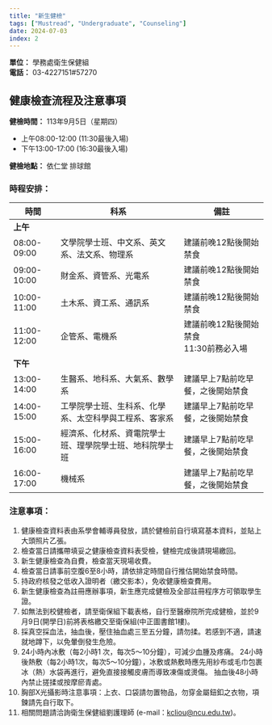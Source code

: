 ```yaml
---
title: "新生健檢"
tags: ["Mustread", "Undergraduate", "Counseling"]
date: 2024-07-03
index: 2
---
```


**單位：** 學務處衛生保健組  
**電話：** 03-4227151#57270

## 健康檢查流程及注意事項

**健檢時間：** 113年9月5日（星期四）  
- 上午08:00-12:00 (11:30最後入場)
- 下午13:00-17:00 (16:30最後入場)

**健檢地點：** 依仁堂 排球館

### 時程安排：

| 時間        | 科系                  |備註|
| ----------- | --------------------- |-|
| **上午**    |                       ||
| 08:00-09:00 | 文學院學士班、中文系、英文系、法文系、物理系          |建議前晚12點後開始禁食|
| 09:00-10:00 | 財金系、資管系、光電系                |建議前晚12點後開始禁食|
| 10:00-11:00 | 土木系、資工系、通訊系                |建議前晚12點後開始禁食|
| 11:00-12:00 | 企管系、電機系                |建議前晚12點後開始禁食<br>11:30前務必入場|
| **下午**    |                       |
| 13:00-14:00 | 生醫系、地科系、大氣系、數學系  |建議早上7點前吃早餐，之後開始禁食
| 14:00-15:00 | 工學院學士班、生科系、化學系、太空科學與工程系、客家系                |建議早上7點前吃早餐，之後開始禁食
| 15:00-16:00 | 經濟系、化材系、資電院學士班、理學院學士班、地科院學士班        |建議早上7點前吃早餐，之後開始禁食
| 16:00-17:00 | 機械系        |建議早上7點前吃早餐，之後開始禁食

### 注意事項：

1. 健康檢查資料表由系學會輔導員發放，請於健檢前自行填寫基本資料，並貼上大頭照片乙張。
2. 檢查當日請攜帶填妥之健康檢查資料表受檢，健檢完成後請現場繳回。
3. 新生健康檢查為自費，檢查當天現場收費。
4. 檢查當日請事前空腹6至8小時，請依排定時間自行推估開始禁食時間。
5. 持政府核發之低收入證明者（繳交影本），免收健康檢查費用。
6. 新生健康檢查為註冊應辦事項，新生應完成健檢及全部註冊程序方可領取學生證。
7. 如無法到校健檢者，請至衛保組下載表格，自行至醫療院所完成健檢，並於9月9日(開學日)前將表格繳交至衛保組(中正圖書館1樓)。
8. 採真空採血法，抽血後，壓住抽血處三至五分鐘，請勿揉。若感到不適，請速就地蹲下，以免暈倒發生危險。
9. 24小時內冰敷（每2小時1 次，每次5～10分鐘），可減少血腫及疼痛。
24小時後熱敷（每2小時1次，每次5～10分鐘），冰敷或熱敷時應先用紗布或毛巾包裹冰（熱）水袋再進行，避免直接接觸皮膚而導致凍傷或燙傷。
抽血後48小時內禁止搓揉或按摩瘀青處。
10. 胸部X光攝影時注意事項：上衣、口袋請勿置物品，勿穿金屬鈕釦之衣物，項鍊請先自行取下。
11. 相關問題請洽詢衛生保健組劉護理師 (e-mail：kcliou@ncu.edu.tw)。
